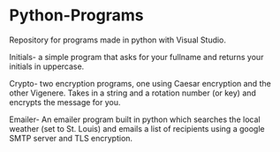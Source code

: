 # Python-Programs
Repository for programs made in python with Visual Studio.

Initials- a simple program that asks for your fullname and returns your initials in uppercase.

Crypto- two encryption programs, one using Caesar encryption and the other Vigenere.  Takes in a string and a rotation number (or key)             and encrypts the message for you.

Emailer- An emailer program built in python which searches the local weather (set to St. Louis) and emails a list of recipients using a            google SMTP server and TLS encryption.
